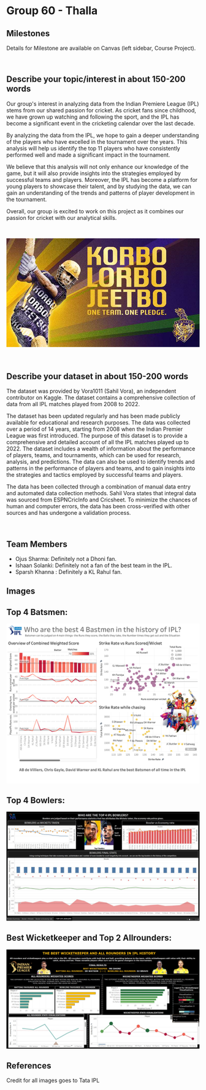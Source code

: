 # Group 60 - Thalla

## **Milestones**

Details for Milestone are available on Canvas (left sidebar, Course Project).

<br>

## **Describe your topic/interest in about 150-200 words**

Our group's interest in analyzing data from the Indian Premiere League (IPL) stems from our shared passion for cricket. As cricket fans since childhood, we have grown up watching and following the sport, and the IPL has become a significant event in the cricketing calendar over the last decade.

By analyzing the data from the IPL, we hope to gain a deeper understanding of the players who have excelled in the tournament over the years. This analysis will help us identify the top 11 players who have consistently performed well and made a significant impact in the tournament.

We believe that this analysis will not only enhance our knowledge of the game, but it will also provide insights into the strategies employed by successful teams and players. Moreover, the IPL has become a platform for young players to showcase their talent, and by studying the data, we can gain an understanding of the trends and patterns of player development in the tournament.

Overall, our group is excited to work on this project as it combines our passion for cricket with our analytical skills.

<br>

![Korbo Lorbo Jeetbo](images/korbo-lorbo-jeetbo.jpg)

<br>

## **Describe your dataset in about 150-200 words**
The dataset was provided by Vora1011 (Sahil Vora), an independent contributor on Kaggle. The dataset contains a comprehensive collection of data from all IPL matches played from 2008 to 2022.

The dataset has been updated regularly and has been made publicly available for educational and research purposes. The data was collected over a period of 14 years, starting from 2008 when the Indian Premier League was first introduced. The purpose of this dataset is to provide a comprehensive and detailed account of all the IPL matches played up to 2022. The dataset includes a wealth of information about the performance of players, teams, and tournaments, which can be used for research, analysis, and predictions. The data can also be used to identify trends and patterns in the performance of players and teams, and to gain insights into the strategies and tactics employed by successful teams and players.

The data has been collected through a combination of manual data entry and automated data collection methods. Sahil Vora states that integral data was sourced from ESPNCricInfo and Cricsheet. To minimize the chances of human and computer errors, the data has been cross-verified with other sources and has undergone a validation process.

<br>

## **Team Members**

- Ojus Sharma: Definitely not a Dhoni fan.
- Ishaan Solanki: Definitely not a fan of the best team in the IPL.
- Sparsh Khanna : Definitely a KL Rahul fan.

## Images


## Top 4 Batsmen:
![Ishaan Dashboard](images/Ishaan%20Dashboard.png)

## Top 4 Bowlers:
![Sparsh Dashboard](images/Sparsh%20Dashboard.jpeg)

## Best Wicketkeeper and Top 2 Allrounders:
![Ojus Dashboard](images/Ojus%20Dashboard.jpeg)


## References

Credit for all images goes to Tata IPL

